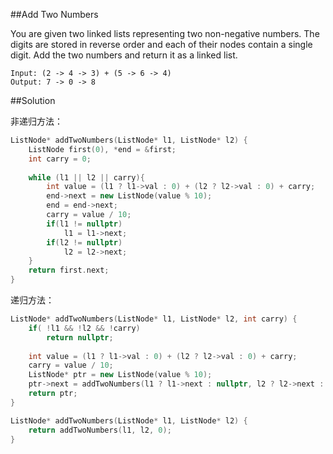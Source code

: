 ##Add Two Numbers

You are given two linked lists representing two non-negative numbers. The digits are stored in reverse order and each of their nodes contain a single digit. Add the two numbers and return it as a linked list.

```
Input: (2 -> 4 -> 3) + (5 -> 6 -> 4)
Output: 7 -> 0 -> 8
```

##Solution

非递归方法：

```cpp
ListNode* addTwoNumbers(ListNode* l1, ListNode* l2) {
    ListNode first(0), *end = &first;
    int carry = 0;
    
    while (l1 || l2 || carry){
        int value = (l1 ? l1->val : 0) + (l2 ? l2->val : 0) + carry;
        end->next = new ListNode(value % 10);
        end = end->next;
        carry = value / 10;
        if(l1 != nullptr)
            l1 = l1->next;
        if(l2 != nullptr)
            l2 = l2->next;
    }
    return first.next;
}
```

递归方法：

```cpp
ListNode* addTwoNumbers(ListNode* l1, ListNode* l2, int carry) {
    if( !l1 && !l2 && !carry)
        return nullptr;
    
    int value = (l1 ? l1->val : 0) + (l2 ? l2->val : 0) + carry;
    carry = value / 10;
    ListNode* ptr = new ListNode(value % 10);
    ptr->next = addTwoNumbers(l1 ? l1->next : nullptr, l2 ? l2->next : nullptr, carry);
    return ptr;
}

ListNode* addTwoNumbers(ListNode* l1, ListNode* l2) {
    return addTwoNumbers(l1, l2, 0);
}
```